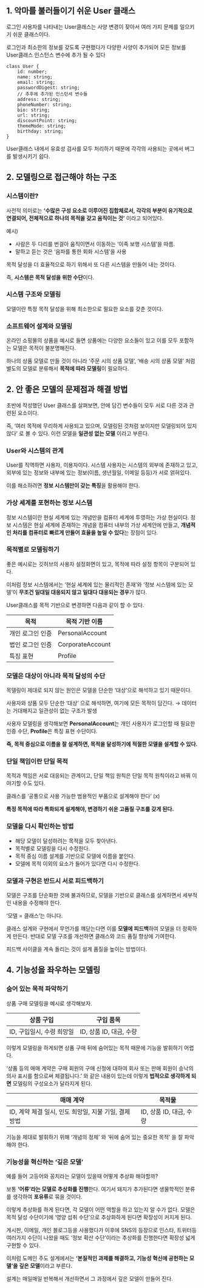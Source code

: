 ## 1. 악마를 불러들이기 쉬운 User 클래스

로그인 사용자를 나타내는 User클래스는 사양 변경이 잦아서 여러 가지 문제를 일으키기 쉬운 클래스이다.

로그인과 최소한의 정보를 갖도록 구현했다가 다양한 사양이 추가되어 모든 정보를 User클래스 인스턴스 변수에 추가 될 수 있다

```tsx
class User {
    id: number;
    name: string;
    email: string;
    passwordDigest: string;
    // 추후에 추가된 인스턴셔 변수들
    address: string;
    phoneNumber: string;
    bio: string;
    url: string;
    discountPoint: string;
    themeMode: string;
    birthday: string;
}
```

User클래스 내에서 유효성 검사를 모두 처리하기 때문에 각각의 사용되는 곳에서 버그를 발생시키기 쉽다.

## 2. 모델링으로 접근해야 하는 구조

### 시스템이란?

사전적 의미로는 **‘수많은 구성 요소로 이루어진 집합체로서, 각각의 부분이 유기적으로 연결되어, 전체적으로 하나의 목적을 갖고 움직이는 것’** 이라고 되어있다.

예시)

-   사람은 두 다리를 번걸아 움직이면서 이동하는 ‘이족 보행 시스템’을 따름.
-   말하고 듣는 것은 ‘음파를 통한 회화 시스템’을 사용

목적 달성을 더 효율적으로 하기 위해서 또 다른 시스템을 만들어 내는 것이다.

즉, **시스템은 목적 달성을 위한 수단**이다.

### 시스템 구조와 모델링

모델이란 특정 목적 달성을 위해 최소한으로 필요한 요소를 갖춘 것이다.

### 소프트웨어 설계와 모델링

온라인 쇼핑몰의 상품을 예시로 들면 상품에는 다양한 요소들이 있고 이를 모두 포함하는 모델은 목적이 불분명해진다.

하나의 상품 모델로 만들 것이 아니라 ‘주문 시의 상품 모델’, ‘배송 시의 상품 모델’ 처럼 별도의 모델로 분류해서
**목적에 따라 모델링**이 필요하다.

## 2. 안 좋은 모델의 문제점과 해결 방법

초반에 작성했던 User 클래스를 살펴보면, 안에 담긴 변수들이 모두 서로 다른 것과 관련된 요소이다.

즉, ‘여러 목적에 무리하게 사용되고 있으며, 모델링된 것처럼 보이지만 모델링되어 있지 않다’ 로 볼 수 있다.
이런 모델을 **일관성 없는 모델** 이라고 부른다.

### User와 시스템의 관계

User를 직역하면 사용자, 이용자이다. 시스템 사용자는 시스템의 외부에 존재하고 있고, 외부에 있는 정보와 내부에 있는 정보(이름, 생년월일, 이메일 등등)가 서로 얽혀있다.

이를 해소하려면 **정보 시스템만이 갖는 특징**을 활용해야 한다.

### 가상 세계를 포현하는 정보 시스템

정보 시스템이란 현실 세계에 있는 개념만을 컴퓨터 세계에 투영하는 가상 현실이다. 정보 시스템은 현실 세계에 존재하는 개념을 컴퓨터 내부의 가상 세계안에 만들고, **개념적인 처리를 컴퓨터로 빠르게 만들어 효율을 높일 수 있다**는 장점이 있다.

### 목적별로 모델링하기

좋은 예시로는 깃허브의 사용자 설정화면이 있고, 목적에 따라 설정 항목이 구분되어 있다.

이처럼 정보 시스템에서는 ‘현실 세계에 있는 물리적인 존재’와 ‘정보 시스템에 있는 모델’이 **무조건 일대일 대응되지 않고 일대다 대응되는 경우**가 많다.

User클래스를 목적 기반으로 변경하면 다음과 같이 할 수 있다.

| 목적             | 목적 기반 이름   |
| ---------------- | ---------------- |
| 개인 로그인 인증 | PersonalAccount  |
| 법인 로그인 인증 | CorporateAccount |
| 특징 표현        | Profile          |

### 모델은 대상이 아니라 목적 달성의 수단

목델링이 제대로 되지 않는 원인은 모델을 단순한 ‘대상’으로 해석하고 있기 때문이다.

사용자와 상품 모두 단순한 ‘대상’ 으로 해석하면, 여기에 모든 목적이 담긴다. → 데이터는 거대해지고 일관성이 없는 구조가 발생

사용자 모델링을 생각해보면 **PersonalAccount**는 개인 사용자가 로그인할 때 필요한 인증 수단,
**Profile**은 특징 표현 수단이다.

**즉, 목적 중심으로 이름을 잘 설계하면, 목적을 달성하기에 적절한 모델을 설계할 수 있다.**

### 단일 책임이란 단일 목적

목적과 책임은 서로 대응되는 관계이고, 단일 책임 원칙은 단일 목적 원칙이라고 바꿔 이야기할 수도 있다.

클래스를 ‘공통으로 사용 가능한 범용적인 부품으로 설계해야 한다’ (x)

**특정 목적에 따라 특화되게 설계해야, 변경하기 쉬운 고품질 구조를 갖게 된다.**

### 모델을 다시 확인하는 방법

-   해당 모델이 달성하려는 목적을 모두 찾아낸다.
-   목적별로 모델링을 다시 수정한다.
-   목적 중심 이름 설계를 기반으로 모델에 이름을 붙인다.
-   모델에 목적 이외의 요소가 들어가 있다면 다시 수정한다.

### 모델과 구현은 반드시 서로 피드백하기

모델은 구조를 단순화한 것에 불과하므로, 모델을 기반으로 클래스를 설계하면서 세부적인 내용을 수정해야 한다.

‘모델 = 클래스’는 아니다.

클래스 설계와 구현에서 무언가를 꺠닫는다면 이를 **모델에 피드백**하여 모델을 더 정확하게 만든다.
반대로 모델 구조를 개선하면 클래스와 코드 품질 향상에 기여한다.

피드백 사이클을 계속 돌리는 것이 설계 품질을 높이는 방법이다.

## 4. 기능성을 좌우하는 모델링

### 숨어 있는 목적 파악하기

상품 구매 모델링을 예시로 생각해보자.

| 상품 구입                 | 구입 품목               |
| ------------------------- | ----------------------- |
| ID, 구입일시, 수령 희망일 | ID, 상품 ID, 대금, 수량 |

이렇게 모델링을 하게되면 상품 구매 뒤에 숨어있는 목적 때문에 기능을 발휘하기 어렵다.

‘상품 등의 매매 계약은 구매 회원의 구매 신청에 대하여 회사 또는 판매 회원이 승낙의 의사 표시를 함으로써 체결됩니다.’ 와 같은 내용이 있는데 이렇게 **법적으로 생각하게 되면** 모델링의 구성요소가 달라지게 된다.

| 매매 계약                                             | 목적물                  |
| ----------------------------------------------------- | ----------------------- |
| ID, 계약 체결 일시, 인도 희망일, 지불 기일, 결제 방법 | ID, 상품 ID, 대금, 수량 |

기능을 제대로 발휘하기 위해 ‘개념의 정체’ 와 ‘뒤에 숨어 있는 중요한 목적’ 을 잘 파악해야 한다.

### 기능성을 혁신하는 ‘깊은 모델’

예를 들어 고등어와 꽁치라는 모델이 있을때 어떻게 추상화 해야할까?

보통 **‘어류’라는 모델로 추상화를 진행**한다. 여기서 돼지가 추가된다면 생물학적인 분류를 생각하여 **포유류**로 묶을 것이다.

이렇게 추상화를 하게 된다면, 각 모델이 어떤 역할을 하고 있는지 알 수가 없다. 모델은 목적 달성 수단이기에 ‘영양 섭취 수단’으로 추상화하게 된다면 확장성이 커지게 된다.

게시판, 이메일, 개인 블로그등을 사용했다가 이후에 SNS의 등장으로 인스타, 트위터등 여러가지 수단이 나왔을 때도 ‘정보 확산 수단’이라는 추상화를 진행한다면 확장성 넓게 구현할 수 있다.

이처럼 도메인 주도 설계에서는 **‘본질적인 과제를 해결하고, 기능성 혁신에 공헌하는 모델’을 깊은 모델**이라고 부른다.

설계는 매일매일 반복해서 개선하면서 그 과정에서 깊은 모델이 만들어 진다.
